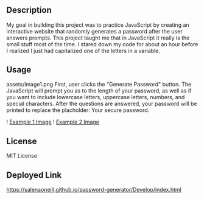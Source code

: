 # <Password-Generator>

## Description

My goal in building this project was to practice JavaScript by creating an interactive website that randomly generates a password after the user answers prompts. This project taught me that in JavaScript it really is the small stuff most of the time. I stared down my code for about an hour before I realized I just had capitalized one of the letters in a variable.


## Usage
assets/image1.png
First, user clicks the "Generate Password" button. The JavaScript will prompt you as to the length of your password, as well as if you want to include lowercase letters, uppercase letters, numbers, and special characters. After the questions are answered, your password will be printed to replace the placholder: Your secure password.

! [Example 1 Image](Assets/image1.png)
! [Example 2 Image](Assets/image2.png)


## License

MIT License

## Deployed Link
https://salenaoneill.github.io/password-generator/Develop/index.html

